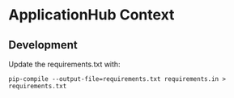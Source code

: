 # ApplicationHub Context


## Development

Update the requirements.txt with:

```
pip-compile --output-file=requirements.txt requirements.in > requirements.txt
```
